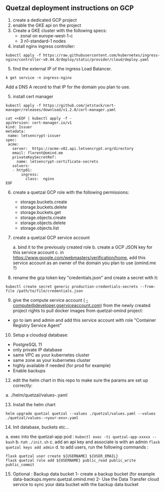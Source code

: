 ## Quetzal deployment instructions on GCP

1. create a dedicated GCP project
2. enable the GKE api on the project   
3. Create a GKE cluster with the following specs: 
    * zonal on europe-west-1-c
    * 3 n1-standard-1 nodes
4. install nginx ingress controller: 
```
kubectl apply -f https://raw.githubusercontent.com/kubernetes/ingress-nginx/controller-v0.44.0/deploy/static/provider/cloud/deploy.yaml
```
5. find the external IP of the ingress Load Balancer.
```
k get service -n ingress-nginx
```   
Add a DNS A record to that IP for the domain you plan to use.

5. install cert manager
```
kubectl apply -f https://github.com/jetstack/cert-manager/releases/download/v1.2.0/cert-manager.yaml
```
```
cat <<EOF | kubectl apply -f -
apiVersion: cert-manager.io/v1
kind: Issuer
metadata:
 name: letsencrypt-issuer
spec:
 acme:
   server:  https://acme-v02.api.letsencrypt.org/directory
   email: florent@omind.me
   privateKeySecretRef:
     name: letsencrypt-certificate-secrets
   solvers:
   - http01:
       ingress:
         class:  nginx
EOF
```


6. create a quetzal GCP role with the following permissions:
   * storage.buckets.create
   * storage.buckets.delete
   * storage.buckets.get
   * storage.objects.create
   * storage.objects.delete
   * storage.objects.list

7. create a quetzal GCP service account
   
   a. bind it to the previously created role
   b. create a GCP JSON key for this service account
   c. in https://www.google.com/webmasters/verification/home, add this service account as an owner of the domain you plan to use (omind.me ?)
   
8. rename the gcp token key "credentials.json" and create a secret with it: 
```
kubectl create secret generic production-credentials-secrets --from-file /path/to/file/credentials.json
```

9. give the compute service account ( <projectId>-compute@developer.gserviceaccount.com) from the newly created project rights to pull docker images from quetzal-omind project: 

* go to iam and admin and add this service account with role "Container Registry Service Agent"

10. Setup a cloudsql database: 
* PostgreSQL 11
* only private IP database
* same VPC as your kubernetes cluster
* same zone as your kubernetes cluster
* highly available if needed (for prod for example)
* Enable backups

12. edit the helm chart in this repo to make sure the params are set up correctly:

a. ./helm/quetzal/values-<your-env>.yaml


13. Install the helm chart
```
helm upgrade quetzal quetzal --values ./quetzal/values.yaml --values ./quetzal/values--<your-env>.yaml
```

14. Init database, buckets etc...

  a. exec into the quetzal-app pod : ```kubectl exec -ti quetzal-app-xxxxx -- bash```
  b. run ```./init.sh```
  c. add an api key and associate is with an admin ```flask quetzal keys add admin```
  d. to add users, run the following commands : 
```
flask quetzal user create ${USERNAME} ${USER_EMAIL}
flask quetzal role add ${USERNAME} public_read public_write public_commit
```


15. Optional : Backup data bucket
1- create a backup bucket (for example data-backups.myenv.quetzal.omind.me)
2- Use the Data Transfer cloud service to sync your data bucket with the backup data bucket